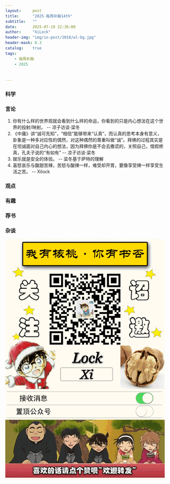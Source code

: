 ```yaml
---
layout:     post
title:      "2025-每周补脑14th"
subtitle:   ""
date:       2025-07-19 22:36:00
author:     "XiLock"
header-img: "img/in-post/2018/wl-bg.jpg"
header-mask: 0.3
catalog:    true
tags:
    - 每周补脑
    - 2025


---
```


### 科学


### 言论
1. 你有什么样的世界观就会看到什么样的命运，你看到的只是内心想法在这个世界的投射/映射。 -- 凉子访谈·梁冬
1. 《中庸》讲“诚可先知”，“相信”能够带来“认真”，而认真的思考本身有意义，卦象是一种多对应性的偶然，对这种偶然的尊重叫做“诚”。拜佛的过程其实是在坦诚面对自己内心的想法，因为拜佛你是不会去撒谎的，关照自己，借假修真，孔夫子说的“有如有” -- 凉子访谈·梁冬
1. 娱乐就是安全的体验。 -- 梁冬基于萨特的理解
1. 喜怒哀乐与酸甜苦辣，苦怒与酸辣一样，难受却开胃，要像享受辣一样享受生活之苦。 -- Xilock

### 观点



### 有趣


### 荐书


### 杂谈


![](/img/wc-tail.GIF)

